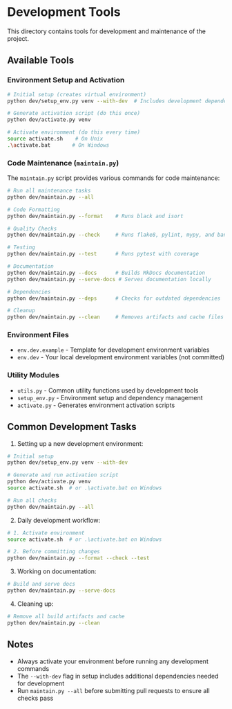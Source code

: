 # Development Tools

This directory contains tools for development and maintenance of the project.

## Available Tools

### Environment Setup and Activation
```bash
# Initial setup (creates virtual environment)
python dev/setup_env.py venv --with-dev  # Includes development dependencies

# Generate activation script (do this once)
python dev/activate.py venv

# Activate environment (do this every time)
source activate.sh    # On Unix
.\activate.bat       # On Windows
```

### Code Maintenance (`maintain.py`)

The `maintain.py` script provides various commands for code maintenance:

```bash
# Run all maintenance tasks
python dev/maintain.py --all

# Code Formatting
python dev/maintain.py --format    # Runs black and isort

# Quality Checks
python dev/maintain.py --check     # Runs flake8, pylint, mypy, and bandit

# Testing
python dev/maintain.py --test      # Runs pytest with coverage

# Documentation
python dev/maintain.py --docs      # Builds MkDocs documentation
python dev/maintain.py --serve-docs # Serves documentation locally

# Dependencies
python dev/maintain.py --deps      # Checks for outdated dependencies

# Cleanup
python dev/maintain.py --clean     # Removes artifacts and cache files
```

### Environment Files
- `env.dev.example` - Template for development environment variables
- `env.dev` - Your local development environment variables (not committed)

### Utility Modules
- `utils.py` - Common utility functions used by development tools
- `setup_env.py` - Environment setup and dependency management
- `activate.py` - Generates environment activation scripts

## Common Development Tasks

1. Setting up a new development environment:
```bash
# Initial setup
python dev/setup_env.py venv --with-dev

# Generate and run activation script
python dev/activate.py venv
source activate.sh  # or .\activate.bat on Windows

# Run all checks
python dev/maintain.py --all
```

2. Daily development workflow:
```bash
# 1. Activate environment
source activate.sh  # or .\activate.bat on Windows

# 2. Before committing changes
python dev/maintain.py --format --check --test
```

3. Working on documentation:
```bash
# Build and serve docs
python dev/maintain.py --serve-docs
```

4. Cleaning up:
```bash
# Remove all build artifacts and cache
python dev/maintain.py --clean
```

## Notes

- Always activate your environment before running any development commands
- The `--with-dev` flag in setup includes additional dependencies needed for development
- Run `maintain.py --all` before submitting pull requests to ensure all checks pass 